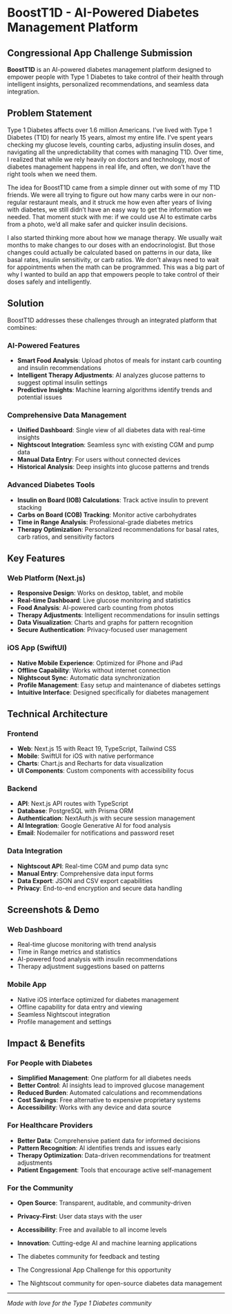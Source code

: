 # BoostT1D - AI-Powered Diabetes Management Platform

## Congressional App Challenge Submission

**BoostT1D** is an AI-powered diabetes management platform designed to empower people with Type 1 Diabetes to take control of their health through intelligent insights, personalized recommendations, and seamless data integration.

## Problem Statement

Type 1 Diabetes affects over 1.6 million Americans. I’ve lived with Type 1 Diabetes (T1D) for nearly 15 years, almost my entire life. I’ve spent years checking my glucose levels, counting carbs, adjusting insulin doses, and navigating all the unpredictability that comes with managing T1D. Over time, I realized that while we rely heavily on doctors and technology, most of diabetes management happens in real life, and often, we don’t have the right tools when we need them.

The idea for BoostT1D came from a simple dinner out with some of my T1D friends. We were all trying to figure out how many carbs were in our non-regular restaraunt meals, and it struck me how even after years of living with diabetes, we still didn’t have an easy way to get the information we needed. That moment stuck with me: if we could use AI to estimate carbs from a photo, we’d all make safer and quicker insulin decisions.

I also started thinking more about how we manage therapy.  We usually wait months to make changes to our doses with an endocrinologist. But those changes could actually be calculated based on patterns in our data, like basal rates, insulin sensitivity, or carb ratios. We don’t always need to wait for appointments when the math can be programmed. This was a big part of why I wanted to build an app that empowers people to take control of their doses safely and intelligently.


## Solution

BoostT1D addresses these challenges through an integrated platform that combines:

### AI-Powered Features
- **Smart Food Analysis**: Upload photos of meals for instant carb counting and insulin recommendations
- **Intelligent Therapy Adjustments**: AI analyzes glucose patterns to suggest optimal insulin settings
- **Predictive Insights**: Machine learning algorithms identify trends and potential issues

### Comprehensive Data Management
- **Unified Dashboard**: Single view of all diabetes data with real-time insights
- **Nightscout Integration**: Seamless sync with existing CGM and pump data
- **Manual Data Entry**: For users without connected devices
- **Historical Analysis**: Deep insights into glucose patterns and trends

### Advanced Diabetes Tools
- **Insulin on Board (IOB) Calculations**: Track active insulin to prevent stacking
- **Carbs on Board (COB) Tracking**: Monitor active carbohydrates
- **Time in Range Analysis**: Professional-grade diabetes metrics
- **Therapy Optimization**: Personalized recommendations for basal rates, carb ratios, and sensitivity factors

## Key Features

### Web Platform (Next.js)
- **Responsive Design**: Works on desktop, tablet, and mobile
- **Real-time Dashboard**: Live glucose monitoring and statistics
- **Food Analysis**: AI-powered carb counting from photos
- **Therapy Adjustments**: Intelligent recommendations for insulin settings
- **Data Visualization**: Charts and graphs for pattern recognition
- **Secure Authentication**: Privacy-focused user management

### iOS App (SwiftUI)
- **Native Mobile Experience**: Optimized for iPhone and iPad
- **Offline Capability**: Works without internet connection
- **Nightscout Sync**: Automatic data synchronization
- **Profile Management**: Easy setup and maintenance of diabetes settings
- **Intuitive Interface**: Designed specifically for diabetes management

## Technical Architecture

### Frontend
- **Web**: Next.js 15 with React 19, TypeScript, Tailwind CSS
- **Mobile**: SwiftUI for iOS with native performance
- **Charts**: Chart.js and Recharts for data visualization
- **UI Components**: Custom components with accessibility focus

### Backend
- **API**: Next.js API routes with TypeScript
- **Database**: PostgreSQL with Prisma ORM
- **Authentication**: NextAuth.js with secure session management
- **AI Integration**: Google Generative AI for food analysis
- **Email**: Nodemailer for notifications and password reset

### Data Integration
- **Nightscout API**: Real-time CGM and pump data sync
- **Manual Entry**: Comprehensive data input forms
- **Data Export**: JSON and CSV export capabilities
- **Privacy**: End-to-end encryption and secure data handling

## Screenshots & Demo

### Web Dashboard
- Real-time glucose monitoring with trend analysis
- Time in Range metrics and statistics
- AI-powered food analysis with insulin recommendations
- Therapy adjustment suggestions based on patterns

### Mobile App
- Native iOS interface optimized for diabetes management
- Offline capability for data entry and viewing
- Seamless Nightscout integration
- Profile management and settings

## Impact & Benefits

### For People with Diabetes
- **Simplified Management**: One platform for all diabetes needs
- **Better Control**: AI insights lead to improved glucose management
- **Reduced Burden**: Automated calculations and recommendations
- **Cost Savings**: Free alternative to expensive proprietary systems
- **Accessibility**: Works with any device and data source

### For Healthcare Providers
- **Better Data**: Comprehensive patient data for informed decisions
- **Pattern Recognition**: AI identifies trends and issues early
- **Therapy Optimization**: Data-driven recommendations for treatment adjustments
- **Patient Engagement**: Tools that encourage active self-management

### For the Community
- **Open Source**: Transparent, auditable, and community-driven
- **Privacy-First**: User data stays with the user
- **Accessibility**: Free and available to all income levels
- **Innovation**: Cutting-edge AI and machine learning applications


- The diabetes community for feedback and testing
- The Congressional App Challenge for this opportunity
- The Nightscout community for open-source diabetes data management

-------

*Made with love for the Type 1 Diabetes community*

